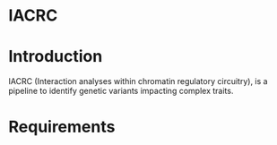 # IACRC

# Introduction
IACRC (Interaction analyses within chromatin regulatory circuitry), is a pipeline to identify genetic variants impacting complex traits.

# Requirements
